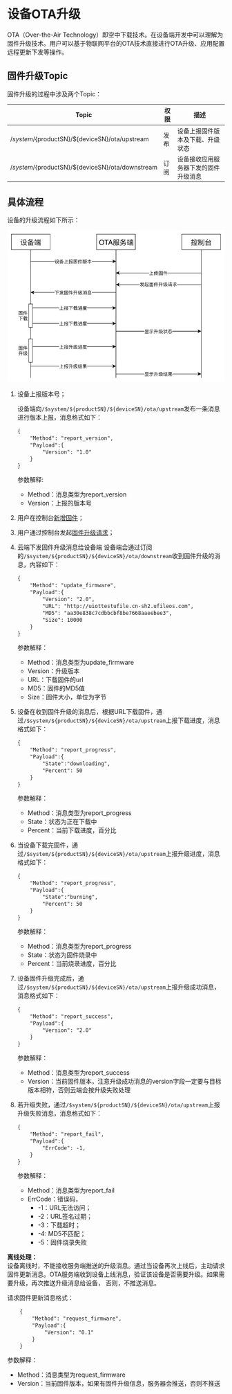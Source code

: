 # 设备OTA升级


OTA（Over-the-Air Technology）即空中下载技术。在设备端开发中可以理解为固件升级技术。用户可以基于物联网平台的OTA技术直接进行OTA升级、应用配置远程更新下发等操作。


## 固件升级Topic
固件升级的过程中涉及两个Topic：

|Topic | 权限|描述|
|---|---|---|
|/$system/${productSN}/${deviceSN}/ota/upstream|发布|设备上报固件版本及下载、升级状态|
|/$system/${productSN}/${deviceSN}/ota/downstream|订阅|设备接收应用服务器下发的固件升级消息|




## 具体流程
设备的升级流程如下所示：

![流程图](/images/ota流程.jpg)



1. 设备上报版本号；

    设备端向`/$system/${productSN}/${deviceSN}/ota/upstream`发布一条消息进行版本上报，消息格式如下：
    ```
    {
        "Method": "report_version",
        "Payload":{
            "Version": "1.0"
        }
    }
    ```
    参数解释:
    - Method：消息类型为report_version
    - Version：上报的版本号
    
2. 用户在控制台[新增固件](/iot/uiot-core/console_guide/ota/firmware_management\#新增固件)；

3. 用户通过控制台发起[固件升级请求](/iot/uiot-core/console_guide/ota/firmware_update)；
4. 云端下发固件升级消息给设备端
    设备端会通过订阅的`/$system/${productSN}/${deviceSN}/ota/downstream`收到固件升级的消息，内容如下：
    ```
    {
        "Method": "update_firmware",
        "Payload":{
            "Version": "2.0",
            "URL": "http://uiottestufile.cn-sh2.ufileos.com",
            "MD5": "aa30e838c7cdbbcbf8be7668aaeebee3",
            "Size": 10000
        }
    }
    ```
    参数解释：
    - Method：消息类型为update_firmware
    - Version：升级版本
    - URL：下载固件的url
    - MD5：固件的MD5值
    - Size：固件大小，单位为字节
    
5. 设备在收到固件升级的消息后，根据URL下载固件，通过`/$system/${productSN}/${deviceSN}/ota/upstream`上报下载进度，消息格式如下：
    ```
    {
        "Method": "report_progress",
        "Payload":{
            "State":"downloading",
            "Percent": 50
        }
    }
    ```
    参数解释：
    - Method：消息类型为report_progress
    - State：状态为正在下载中
    - Percent：当前下载进度，百分比
    
6. 当设备下载完固件，通过`/$system/${productSN}/${deviceSN}/ota/upstream`上报升级进度，消息格式如下：
    ```
    {
        "Method": "report_progress",
        "Payload":{
            "State":"burning",
            "Percent": 50
        }
    }
    ```
    参数解释：
    - Method：消息类型为report_progress
    - State：状态为固件烧录中
    - Percent：当前烧录进度，百分比
    
7. 设备固件升级完成后，通过`/$system/${productSN}/${deviceSN}/ota/upstream`上报升级成功消息，消息格式如下：
    ```
    {
        "Method": "report_success",
        "Payload":{
            "Version": "2.0"
        }
    }
    ```
    参数解释：
    - Method：消息类型为report_success
    - Version：当前固件版本，注意升级成功消息的version字段一定要与目标版本相符，否则云端会按升级失败处理

8. 若升级失败，通过`/$system/${productSN}/${deviceSN}/ota/upstream`上报升级失败消息，消息格式如下：
    ```
    {
        "Method": "report_fail",
        "Payload":{
            "ErrCode": -1,
        }
    }
    ```
    参数解释：
    - Method：消息类型为report_fail
    - ErrCode：错误码，
      - -1：URL无法访问；
      - -2：URL签名过期；
      - -3：下载超时；
      - -4: MD5不匹配；
      - -5：固件烧录失败

**离线处理：**  
设备离线时，不能接收服务端推送的升级消息。通过当设备再次上线后，主动请求固件更新消息。OTA服务端收到设备上线消息，验证该设备是否需要升级。如果需要升级，再次推送升级消息给设备， 否则，不推送消息。  

请求固件更新消息格式：
```
    {
        "Method": "request_firmware",
        "Payload":{
            "Version": "0.1"
        }
    }

```

参数解释：
- Method：消息类型为request_firmware
- Version：当前固件版本，如果有固件升级信息，服务器会推送，否则不推送

